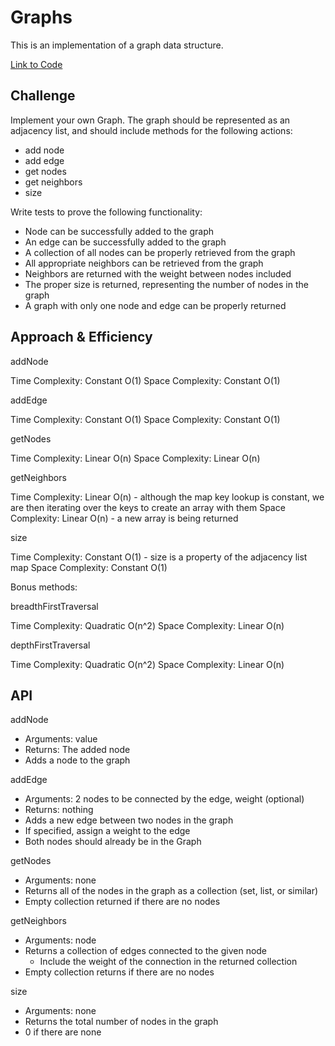 # Graphs

This is an implementation of a graph data structure.

[Link to Code](index.js)

## Challenge

Implement your own Graph. The graph should be represented as an adjacency list, and should include methods for the following actions:

- add node
- add edge
- get nodes
- get neighbors
- size

Write tests to prove the following functionality:

- Node can be successfully added to the graph
- An edge can be successfully added to the graph
- A collection of all nodes can be properly retrieved from the graph
- All appropriate neighbors can be retrieved from the graph
- Neighbors are returned with the weight between nodes included
- The proper size is returned, representing the number of nodes in the graph
- A graph with only one node and edge can be properly returned

## Approach & Efficiency

addNode

Time Complexity: Constant O(1)
Space Complexity: Constant O(1)

addEdge

Time Complexity: Constant O(1)
Space Complexity: Constant O(1)

getNodes

Time Complexity: Linear O(n)
Space Complexity: Linear O(n)

getNeighbors

Time Complexity: Linear O(n) - although the map key lookup is constant, we are then iterating over the keys to create an array with them
Space Complexity: Linear O(n) - a new array is being returned

size

Time Complexity: Constant O(1) - size is a property of the adjacency list map
Space Complexity: Constant O(1)

Bonus methods:

breadthFirstTraversal

Time Complexity: Quadratic O(n^2)
Space Complexity: Linear O(n)

depthFirstTraversal

Time Complexity: Quadratic O(n^2)
Space Complexity: Linear O(n)

## API

addNode

- Arguments: value
- Returns: The added node
- Adds a node to the graph

addEdge

- Arguments: 2 nodes to be connected by the edge, weight (optional)
- Returns: nothing
- Adds a new edge between two nodes in the graph
- If specified, assign a weight to the edge
- Both nodes should already be in the Graph

getNodes

- Arguments: none
- Returns all of the nodes in the graph as a collection (set, list, or similar)
- Empty collection returned if there are no nodes

getNeighbors

- Arguments: node
- Returns a collection of edges connected to the given node
  - Include the weight of the connection in the returned collection
- Empty collection returns if there are no nodes

size

- Arguments: none
- Returns the total number of nodes in the graph
- 0 if there are none
